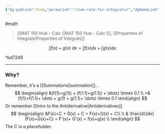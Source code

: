 ```yaml
---
{"dg-publish":true,"permalink":"/sum-rule-for-integrals/","dgHomeLink":true,"dgPassFrontmatter":false}
---
```


#math 
> [[MAT 150 Hub - Calc I|MAT 150 Hub - Calc I]], [[Properties of Integrals|Properties of Integrals]]

$$
\int f(x)+g(x) \ dx = \int f(x)dx + \int g(x)dx
$$

^bd7249

<style>
.container {font-family: sans-serif; text-align: center;}
.button-wrapper button {z-index: 1;height: 40px; width: 100px; margin: 10px;padding: 5px;}
.excalidraw .App-menu_top .buttonList { display: flex;}
.excalidraw-wrapper { height: 800px; margin: 50px; position: relative;}
:root[dir="ltr"] .excalidraw .layer-ui__wrapper .zen-mode-transition.App-menu_bottom--transition-left {transform: none;}
</style><script src="https://unpkg.com/react@17/umd/react.production.min.js"></script><script src="https://unpkg.com/react-dom@17/umd/react-dom.production.min.js"></script><script type="text/javascript" src="https://unpkg.com/@excalidraw/excalidraw@0.12.0/dist/excalidraw.production.min.js"></script><div id="Sum_Rule_for_Integrals_2022-10-24_1014.45.excalidraw.md1"></div><script>(function(){const InitialData={"type":"excalidraw","version":2,"source":"https://excalidraw.com","elements":[{"id":"oc33QclEw8IiCm1HcIqt2","type":"arrow","x":-212,"y":164.15621185302734,"width":494.4000244140625,"height":0,"angle":0,"strokeColor":"#000000","backgroundColor":"transparent","fillStyle":"hachure","strokeWidth":1,"strokeStyle":"solid","roughness":1,"opacity":100,"groupIds":[],"strokeSharpness":"round","seed":661377717,"version":91,"versionNonce":2003892027,"isDeleted":false,"boundElements":null,"updated":1666631696566,"link":null,"locked":false,"points":[[0,0],[494.4000244140625,0]],"lastCommittedPoint":null,"startBinding":null,"endBinding":null,"startArrowhead":null,"endArrowhead":"arrow"}],"appState":{"theme":"light","viewBackgroundColor":"#ffffff","currentItemStrokeColor":"#000000","currentItemBackgroundColor":"transparent","currentItemFillStyle":"hachure","currentItemStrokeWidth":1,"currentItemStrokeStyle":"solid","currentItemRoughness":1,"currentItemOpacity":100,"currentItemFontFamily":1,"currentItemFontSize":20,"currentItemTextAlign":"left","currentItemStrokeSharpness":"sharp","currentItemStartArrowhead":null,"currentItemEndArrowhead":"arrow","currentItemLinearStrokeSharpness":"round","gridSize":null,"colorPalette":{}},"files":{}};InitialData.scrollToContent=true;App=()=>{const e=React.useRef(null),t=React.useRef(null),[n,i]=React.useState({width:void 0,height:void 0});return React.useEffect(()=>{i({width:t.current.getBoundingClientRect().width,height:t.current.getBoundingClientRect().height});const e=()=>{i({width:t.current.getBoundingClientRect().width,height:t.current.getBoundingClientRect().height})};return window.addEventListener("resize",e),()=>window.removeEventListener("resize",e)},[t]),React.createElement(React.Fragment,null,React.createElement("div",{className:"excalidraw-wrapper",ref:t},React.createElement(ExcalidrawLib.Excalidraw,{ref:e,width:n.width,height:n.height,initialData:InitialData,viewModeEnabled:!0,zenModeEnabled:!0,gridModeEnabled:!1})))},excalidrawWrapper=document.getElementById("Sum_Rule_for_Integrals_2022-10-24_1014.45.excalidraw.md1");ReactDOM.render(React.createElement(App),excalidrawWrapper);})();</script>

---
### Why?
Remember, it's a [[Summations|summation]]...
$$
\begin{align}
&(f(1)+g(1)) + (f(1.1)+g(1.1)) + \dots) \times 0.1 \\
=&(f(1)+f(1.1)+ \dots + g(1) + g(1.1)+ \dots) \times 0.1
\end{align}
$$
Or remember [[Intro to the Antiderivative|Antiderivatives]]
$$
\begin{align}
&F(x)+C + G(x) + C = F(x)+G(x) + C\\ \\
& \frac{d}{dx}(F(x)+G(x)+C) = F'(x)+ G'(x) = f(x)+g(x) \\
\end{align}
$$
*The $C$ is a placeholder.*